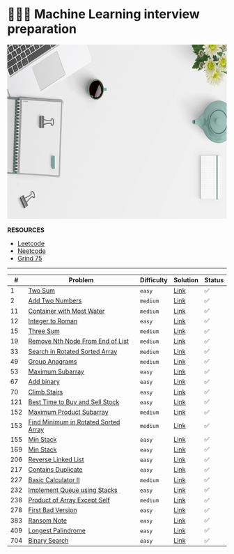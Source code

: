 # 🏋🏻‍♂️ Machine Learning interview preparation

<p align="center">
  <img src="utils/wallpaper-2.jpg" height=400px/>
</p>

**RESOURCES**

* [Leetcode](https://leetcode.com)
* [Neetcode](https://neetcode.io)
* [Grind 75](https://www.techinterviewhandbook.org/grind75)

----

| #             | Problem       | Difficulty       | Solution       | Status       | 
| ------------- | ------------- | ---------------- | ------------ |  ------------- | 
| 1 | [Two Sum](https://leetcode.com/problems/two-sum/) | `easy` | [Link](leetcode/two_sum.py) | ✅ |
| 2 | [Add Two Numbers](https://leetcode.com/problems/add-two-numbers/) | `medium` | [Link](leetcode/add_two_numbers.py) | ✅ | 
| 11 | [Container with Most Water](https://leetcode.com/problems/container-with-most-water/) | `medium` | [Link](leetcode/container_with_most_water.py) | ✅ | 
| 12 | [Integer to Roman](https://leetcode.com/problems/integer-to-roman/) | `easy` | [Link](leetcode/integer_to_roman.py) | ✅ | 
| 15 | [Three Sum](https://leetcode.com/problems/3sum/) | `medium` | [Link](leetcode/three_sum.py) | ✅ |
| 19 | [Remove Nth Node From End of List](https://leetcode.com/problems/remove-nth-node-from-end-of-list/) | `medium` | [Link](leetcode/remove-nth-node-from-end-of-list.py) | ✅ |
| 33 | [Search in Rotated Sorted Array](https://leetcode.com/problems/search-in-rotated-sorted-array/) | `medium` | [Link](leetcode/search_in_rotated_sorted_array.py) | ✅ |
| 49 | [Group Anagrams](https://leetcode.com/problems/group-anagrams/) | `medium` | [Link](leetcode/group_anagrams.py) | ✅ |
| 53 | [Maximum Subarray](https://leetcode.com/problems/maximum-subarray/) | `easy` | [Link](leetcode/maximum_subarray.py) | ✅ | 
| 67 | [Add binary](https://leetcode.com/problems/add-binary/) | `easy` | [Link](leetcode/add_binary.py) | ✅ | 
| 70 | [Climb Stairs](https://leetcode.com/problems/climb-stairs/) | `easy` | [Link](leetcode/clime_stairs.py) | ✅ | 
| 121 | [Best Time to Buy and Sell Stock](https://leetcode.com/problems/best-time-to-buy-and-sell-stock/) | `easy` | [Link](leetcode/best_time_to_buy_and_sell_stock.py) | ✅ |
| 152 | [Maximum Product Subarray](https://leetcode.com/problems/maximum-product-subarray/) | `medium` | [Link](leetcode/maximum_product_subarray.py) | ✅ | 
| 153 | [Find Minimum in Rotated Sorted Array](https://leetcode.com/problems/find-minimum-in-rotated-sorted-array/) | `medium` | [Link](leetcode/find_minimum_in_rotated_sorted_array.py) | ✅ | 
| 155 | [Min Stack](https://leetcode.com/problems/min-stack/) | `easy` | [Link](leetcode/min_stack.py) | ✅ | 
| 169 | [Min Stack](https://leetcode.com/problems/majority-element//) | `easy` | [Link](leetcode/majority_element/.py) | ✅ | 
| 206 | [Reverse Linked List](https://leetcode.com/problems/reverse-linked-list/) | `easy` | [Link](leetcode/reverse_linked_list.py) | ✅ | 
| 217 | [Contains Duplicate](https://leetcode.com/problems/contains-duplicate/) | `easy` | [Link](leetcode/contains_duplicate.py) | ✅ | 
| 227 | [Basic Calculator II](https://leetcode.com/problems/basic-calculator-ii/) | `medium` | [Link](leetcode/basic_calculator_ii.py) | ✅ | 
| 232 | [Implement Queue using Stacks](https://leetcode.com/problems/implement-queue-using-stacks/) | `easy` | [Link](leetcode/implement_queue_using_stacks.py) | ✅ | 
| 238 | [Product of Array Except Self](https://leetcode.com/problems/product-of-array-except-self/) | `medium` | [Link](leetcode/product_of_array_except_self.py) | ✅ | 
| 278 | [First Bad Version](https://leetcode.com/problems/first-bad-version/) | `easy` | [Link](leetcode/first_bad_version.py) | ✅ | 
| 383 | [Ransom Note](https://leetcode.com/problems/ransom-note/) | `easy` | [Link](leetcode/ransom_note.py) | ✅ | 
| 409 | [Longest Palindrome](https://leetcode.com/problems/longest-palindrome/) | `easy` | [Link](leetcode/longest_palindrome.py) | ✅ | 
| 704 | [Binary Search](https://leetcode.com/problems/binary-search/) | `easy` | [Link](leetcode/binary_search.py) | ✅ |